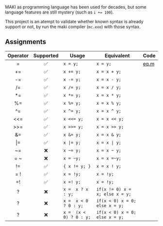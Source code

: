 MAKI as programming language has been used for decades,
but some language features are still mystery (such as `i += 100`).

This project is an atempt to validate whether known syntax is already support or not,
by run the maki compiler (`mc.exe`) with those syntax.

## Assignments
| Operator | Supported | Usage | Equivalent | Code |
| :------: | :-------: | ----- | ---------- | ---- |
| =  | ✅ | `x = y;`  | `x = y;`        | [eq.m](validator/res/assignment/eq.m#L15) |
| += | ✅ | `x += y;` | `x = x + y;`    |
| -= | ✅ | `x -= y;` | `x = x - y;`  |
| /= | ✅ | `x /= y;` | `x = x / y;`  |
| *= | ✅ | `x *= y;` | `x = x * y;`  |
| %= | ✅ | `x %= y;` | `x = x % y;`  |
| ^= | ✅ | `x ^= y;` | `x = x ^ y;`  |
| <<= | ✅ | `x <<= y;` | `x = x << y;`  |
| >>= | ✅ | `x >>= y;` | `x = x >> y;`  |
| &= | ✅ | `x &= y;` | `x = x & y;`  |
| &VerticalLine;= | ✅ | `x \|= y;` | `x = x \| y;`  |
| ~= | ❌ | `x ~= y;` | `x = x ~ y;`  |
| = ~ | ❌ | `x = ~y;` | `x = x =~y;`  |
| !=  | ✅ | `{ x != y; }` | `x = x ! y;`  |
| = ! | ✅ | `x = !y;` | `x = !y;`  |
| =!  | ✅ | `x =! y;` | `x = !y;`  |
| ? | ❌ | `x =  x ? x : y;` | `if(x != 0) x = x; else x = y;`  |
| ? | ❌ | `x =  x < 0 ? 0 : y;` | `if(x < 0) x = 0; else x = y;`  |
| ? | ❌ | `x =  (x < 0) ? 0 : y;` | `if(x < 0) x = 0; else x = y;`  |